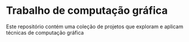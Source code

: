 # Trabalho de computação gráfica
Este repositório contém uma coleção de projetos que exploram e aplicam técnicas de computação gráfica
